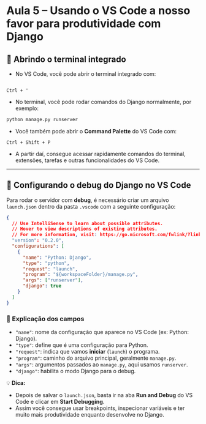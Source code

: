 # Aula 5 – Usando o VS Code a nosso favor para produtividade com Django

## 🔹 Abrindo o terminal integrado

- No VS Code, você pode abrir o terminal integrado com:

```

Ctrl + '

```

- No terminal, você pode rodar comandos do Django normalmente, por exemplo:

```bash
python manage.py runserver
```

- Você também pode abrir o **Command Palette** do VS Code com:

```
Ctrl + Shift + P
```

- A partir daí, consegue acessar rapidamente comandos do terminal, extensões, tarefas e outras funcionalidades do VS Code.

---

## 🔹 Configurando o debug do Django no VS Code

Para rodar o servidor com **debug**, é necessário criar um arquivo `launch.json` dentro da pasta `.vscode` com a seguinte configuração:

```json
{
  // Use IntelliSense to learn about possible attributes.
  // Hover to view descriptions of existing attributes.
  // For more information, visit: https://go.microsoft.com/fwlink/?linkid=830387
  "version": "0.2.0",
  "configurations": [
    {
      "name": "Python: Django",
      "type": "python",
      "request": "launch",
      "program": "${workspaceFolder}/manage.py",
      "args": ["runserver"],
      "django": true
    }
  ]
}
```

### 🔹 Explicação dos campos

- `"name"`: nome da configuração que aparece no VS Code (ex: Python: Django).
- `"type"`: define que é uma configuração para Python.
- `"request"`: indica que vamos **iniciar** (`launch`) o programa.
- `"program"`: caminho do arquivo principal, geralmente `manage.py`.
- `"args"`: argumentos passados ao `manage.py`, aqui usamos `runserver`.
- `"django"`: habilita o modo Django para o debug.

💡 **Dica:**

- Depois de salvar o `launch.json`, basta ir na aba **Run and Debug** do VS Code e clicar em **Start Debugging**.
- Assim você consegue usar breakpoints, inspecionar variáveis e ter muito mais produtividade enquanto desenvolve no Django.

```

```
